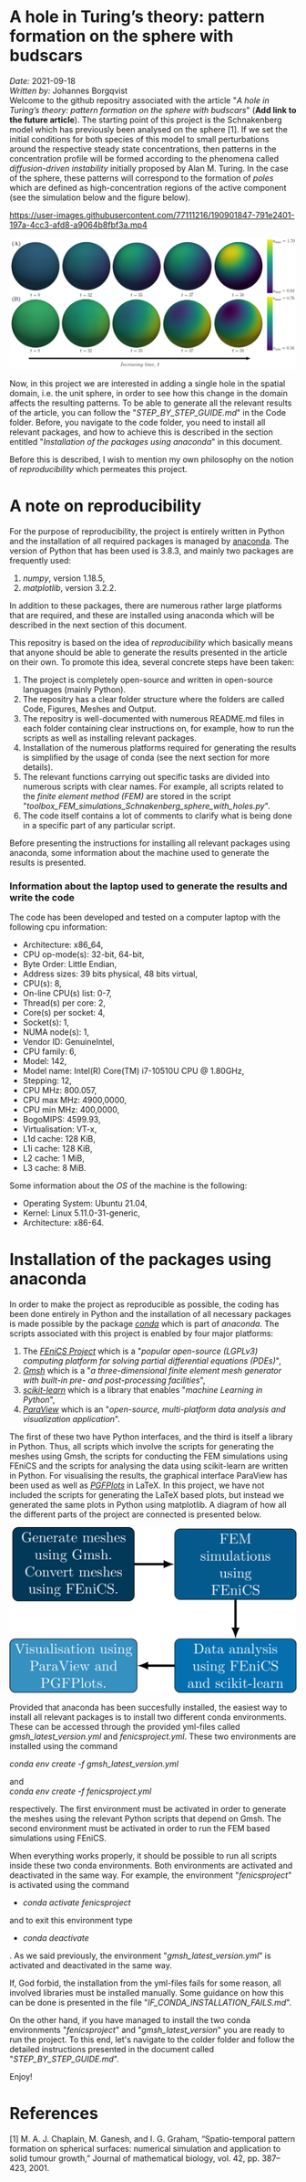 # A hole in Turing’s theory: pattern formation on the sphere with budscars
*Date:* 2021-09-18<br>
*Written by:* Johannes Borgqvist<br>
Welcome to the github repositry associated with the article "*A hole in Turing’s theory: pattern formation on the sphere with budscars*" (**Add link to the future article**). The starting point of this project is the Schnakenberg model which has previously been analysed on the sphere [1]. If we set the initial conditions for both species of this model to small perturbations around the respective steady state concentrations, then patterns in the concentration profile will be formed according to the phenomena called *diffusion-driven instability* initially proposed by Alan M. Turing. In the case of the sphere, these patterns will correspond to the formation of *poles* which are defined as high-concentration regions of the active component (see the simulation below and the figure below).  



https://user-images.githubusercontent.com/77111216/190901847-791e2401-197a-4cc3-afd8-a9064b8fbf3a.mp4


![Pattern of the Schnakenberg model](./Figures/Schnakenberg_pattern_formation.png)


Now, in this project we are interested in adding a single hole in the spatial domain, i.e. the unit sphere, in order to see how this change in the domain affects the resulting patterns. To be able to generate all the relevant results of the article, you can follow the "*STEP\_BY\_STEP\_GUIDE.md*" in the Code folder. Before, you navigate to the code folder, you need to install all relevant packages, and how to achieve this is described in the section entitled "*Installation of the packages using anaconda*" in this document.<br> 

Before this is described, I wish to mention my own philosophy on the notion of *reproducibility* which permeates this project.  




# A note on reproducibility
For the purpose of reproducibility, the project is entirely written in Python and the installation of all required packages is managed by [anaconda](https://docs.anaconda.com/anaconda/install/index.html). The version of Python that has been used is 3.8.3, and mainly two packages are frequently used:

1. *numpy*, version 1.18.5,
2. *matplotlib*, version 3.2.2.

In addition to these packages, there are numerous rather large platforms that are required, and these are installed using anaconda which will be described in the next section of this document. 

This repositry is based on the idea of *reproducibility* which basically means that anyone should be able to generate the results presented in the article on their own. To promote this idea, several concrete steps have been taken:

1. The project is completely open-source and written in open-source languages (mainly Python).
2. The repositry has a clear folder structure where the folders are called Code, Figures, Meshes and Output.
3. The repositry is well-documented with numerous README.md files in each folder containing clear instructions on, for example, how to run the scripts as well as installing relevant packages.
4. Installation of the numerous platforms required for generating the results is simplified by the usage of conda (see the next section for more details).
5. The relevant functions carrying out specific tasks are divided into numerous scripts with clear names. For example, all scripts related to the *finite element method (FEM)* are stored in the script "*toolbox\_FEM\_simulations\_Schnakenberg\_sphere\_with\_holes.py*".
6. The code itself contains a lot of comments to clarify what is being done in a specific part of any particular script. 



Before presenting the instructions for installing all relevant packages using anaconda, some information about the machine used to generate the results is presented. 

### Information about the laptop used to generate the results and write the code
The code has been developed and tested on a computer laptop with the following cpu information:

* Architecture:                    x86_64,
* CPU op-mode(s):                  32-bit, 64-bit,
* Byte Order:                      Little Endian,                                                                                                      
* Address sizes:                   39 bits physical, 48 bits virtual,                                                                                  
* CPU(s):                          8,
* On-line CPU(s) list:             0-7,
* Thread(s) per core:              2,
* Core(s) per socket:              4,
* Socket(s):                       1,
* NUMA node(s):                    1,
* Vendor ID:                       GenuineIntel,
* CPU family:                      6,
* Model:                           142,
* Model name:                      Intel(R) Core(TM) i7-10510U CPU @ 1.80GHz,
* Stepping:                        12,
* CPU MHz:                         800.057,
* CPU max MHz:                     4900,0000,
* CPU min MHz:                     400,0000,
* BogoMIPS:                        4599.93,
* Virtualisation:                  VT-x,
* L1d cache:                       128 KiB,
* L1i cache:                       128 KiB,
* L2 cache:                        1 MiB,
* L3 cache:                        8 MiB.

Some information about the *OS* of the machine is the following:

* Operating System: Ubuntu 21.04, 
* Kernel: Linux 5.11.0-31-generic,
* Architecture: x86-64.



# Installation of the packages using anaconda

In order to make the project as reproducible as possible, the coding has been done entirely in Python and the installation of all necessary packages is made possible by the package [*conda*](https://anaconda.org/anaconda/conda) which is part of *anaconda*. The scripts associated with this project is enabled by four major platforms:
	
1. The [*FEniCS Project*](https://fenicsproject.org/) which is a "*popular open-source (LGPLv3) computing platform for solving partial differential equations (PDEs)*",
2. [*Gmsh*](https://gmsh.info/) which is a "*a three-dimensional finite element mesh generator with built-in pre- and post-processing facilities*",
3. [*scikit-learn*](https://scikit-learn.org/stable/) which is a library that enables "*machine Learning in Python*",
4. [*ParaView*](https://www.paraview.org/) which is an "*open-source, multi-platform data analysis and visualization application*".


The first of these two have Python interfaces, and the third is itself a library in Python. Thus, all scripts which involve the scripts for generating the meshes using Gmsh, the scripts for conducting the FEM simulations using FEniCS and the scripts for analysing the data using scikit-learn are written in Python. For visualising the results, the graphical interface ParaView has been used as well as [*PGFPlots*](http://pgfplots.sourceforge.net/) in LaTeX. In this project, we have not included the scripts for generating the LaTeX based plots, but instead we generated the same plots in Python using matplotlib. A diagram of how all the different parts of the project are connected is presented below.  

![Work flow](./Figures/diagram.png)


Provided that anaconda has been succesfully installed, the easiest way to install all relevant packages is to install two different conda environments. These can be accessed through the provided yml-files called *gmsh\_latest\_version.yml* and *fenicsproject.yml*. These two environments are installed using the command<br>

*conda env create -f gmsh\_latest\_version.yml*<br>

and<br>
*conda env create -f fenicsproject.yml*<br>

respectively. The first environment must be activated in order to generate the meshes using the relevant Python scripts that depend on Gmsh. The second environment must be activated in order to run the FEM based simulations using FEniCS. 



When everything works properly, it should be possible to run all scripts inside these two conda environments. Both environments are activated and deactivated in the same way. For example, the environment  "*fenicsproject*" is activated using the command

* *conda activate fenicsproject*

and to exit this environment type

* *conda deactivate*<br>

. As we said previously, the environment "*gmsh\_latest\_version.yml*" is activated and deactivated in the same way.<br> 


If, God forbid, the installation from the yml-files fails for some reason, all involved libraries must be installed manually. Some guidance on how this can be done is presented in the file "*IF\_CONDA\_INSTALLATION\_FAILS.md*".<br>

On the other hand, if you have managed to install the two conda environments "*fenicsproject*" and "*gmsh\_latest\_version*" you are ready to run the project. To this end, let's navigate to the colder folder and follow the detailed instructions presented in the document called "*STEP\_BY\_STEP\_GUIDE.md*".<br>

Enjoy!

# References
[1]  M. A. J. Chaplain, M. Ganesh, and I. G. Graham, “Spatio-temporal pattern formation
on spherical surfaces: numerical simulation and application to solid tumour growth,”
Journal of mathematical biology, vol. 42, pp. 387–423, 2001. <br>


